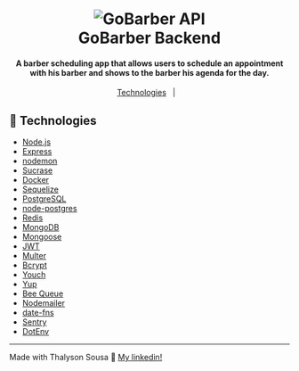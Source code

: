 <h1 align="center">
    <img alt="GoBarber API" src="https://i.imgur.com/U3xB8nL.png" />
    <br>
    GoBarber Backend
</h1>

<h4 align="center">
  A barber scheduling app that allows users to schedule an appointment with his barber and shows to the barber his agenda for the day.
</h4>


<p align="center">
  <a href="#rocket-technologies">Technologies</a>&nbsp;&nbsp;&nbsp;|&nbsp;&nbsp;&nbsp;
</p>

## :rocket: Technologies

-  [Node.js][nodejs]
-  [Express](https://expressjs.com/)
-  [nodemon](https://nodemon.io/)
-  [Sucrase](https://github.com/alangpierce/sucrase)
-  [Docker](https://www.docker.com/docker-community)
-  [Sequelize](http://docs.sequelizejs.com/)
-  [PostgreSQL](https://www.postgresql.org/)
-  [node-postgres](https://www.npmjs.com/package/pg)
-  [Redis](https://redis.io/)
-  [MongoDB](https://www.mongodb.com/)
-  [Mongoose](https://mongoosejs.com/)
-  [JWT](https://jwt.io/)
-  [Multer](https://github.com/expressjs/multer)
-  [Bcrypt](https://www.npmjs.com/package/bcrypt)
-  [Youch](https://www.npmjs.com/package/youch)
-  [Yup](https://www.npmjs.com/package/yup)
-  [Bee Queue](https://www.npmjs.com/package/bcrypt)
-  [Nodemailer](https://nodemailer.com/about/)
-  [date-fns](https://date-fns.org/)
-  [Sentry](https://sentry.io/)
-  [DotEnv](https://www.npmjs.com/package/dotenv)

---

Made with Thalyson Sousa :wave: [My linkedin!](https://www.linkedin.com/in/thalysonsousa/)

[nodejs]: https://nodejs.org/
[yarn]: https://yarnpkg.com/
[vc]: https://code.visualstudio.com/
[vceditconfig]: https://marketplace.visualstudio.com/items?itemName=EditorConfig.EditorConfig
